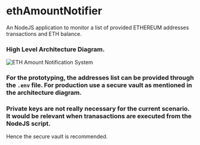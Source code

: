 # ethAmountNotifier

An NodeJS application to monitor a list of provided ETHEREUM addresses transactions and ETH balance.

### High Level Architecture Diagram.

![ETH Amount Notification System](https://user-images.githubusercontent.com/6463551/179423264-96b1a6e4-38e2-41b9-ae01-24f75e60647f.png)


### For the prototyping, the addresses list can be provided through the `.env` file. For production use a secure vault as mentioned in the architecture diagram.


### Private keys are not really necessary for the current scenario. It would be relevant when tranasactions are executed from the NodeJS script.
Hence the secure vault is recommended. 

